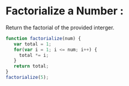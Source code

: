   # Factorialize a Number :
  Return the factorial of the provided interger.

```javascript
function factorialize(num) {
   var total = 1;
   for(var i = 1; i <= num; i++) {
     total *= i;
   }
   return total;
}
factorialize(5);

```
